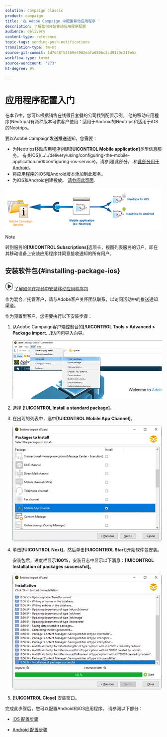 ```yaml
---
solution: Campaign Classic
product: campaign
title: '在 Adobe Campaign 中配置移动应用程序 '
description: 了解如何开始移动应用程序配置
audience: delivery
content-type: reference
topic-tags: sending-push-notifications
translation-type: tm+mt
source-git-commit: 1d7d48f52f69e4902eafa6806c2cd9170c21fe5a
workflow-type: tm+mt
source-wordcount: '273'
ht-degree: 9%

---
```



# 应用程序配置入门

在本节中，您可以根据销售在线假日套餐的公司找到配置示例。 他的移动应用程序(Neotrips)有两种版本可供客户使用：适用于Android的Neotrips和适用于iOS的Neotrips。

要以Adobe Campaign发送推送通知，您需要：

* 为Neotrips移动应用程序创建&#x200B;**[!UICONTROL Mobile application]**&#x200B;类型信息服务。 有关iOS](../../delivery/using/configuring-the-mobile-application.md#configuring-ios-service)，请参阅[此部分。 和[此部分用于Android](../../delivery/using/configuring-the-mobile-application-android.md#configuring-android-service)。
* 将应用程序的iOS和Android版本添加到此服务。
* 为iOS和Android创建投放。 [请参阅此页面](../../delivery/using/creating-notifications.md).

![](assets/nmac_service_diagram.png)

>[!NOTE]
>
>转到服务的&#x200B;**[!UICONTROL Subscriptions]**&#x200B;选项卡，视图列表服务的订户，即在其移动设备上安装应用程序并同意接收通知的所有用户。

## 安装软件包{#installing-package-ios}

![](assets/do-not-localize/how-to-video.png) [了解如何在视频中安装移动应用程序包](https://experienceleague.adobe.com/docs/campaign-classic-learn/tutorials/sending-messages/push-channel/installing-the-mobile-app-channel.html?lang=en#sending-messages)

作为混合／托管客户，请与Adobe客户关怀团队联系，以访问活动中的推送通知渠道。

作为预置型客户，您需要执行以下安装步骤：

1. 从Adobe Campaign客户端控制台的&#x200B;**[!UICONTROL Tools > Advanced > Package import...]**&#x200B;访问包导入向导。

   ![](assets/package_ios.png)

1. 选择 **[!UICONTROL Install a standard package]**。

1. 在出现的列表中，选中&#x200B;**[!UICONTROL Mobile App Channel]**。

   ![](assets/package_ios_2.png)

1. 单击&#x200B;**[!UICONTROL Next]**，然后单击&#x200B;**[!UICONTROL Start]**&#x200B;开始软件包安装。

   安装包后，进度栏显示&#x200B;**100%**，安装日志中显示以下消息：**[!UICONTROL Installation of packages successful]**。

   ![](assets/package_ios_3.png)

1. **[!UICONTROL Close]** 安装窗口。

完成此步骤后，您可以配置Android和iOS应用程序。
请参阅以下部分：

* [iOS 配置步骤](../../delivery/using/configuring-the-mobile-application.md)

* [Android 配置步骤](../../delivery/using/configuring-the-mobile-application-android.md)
